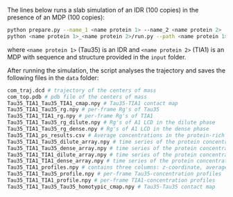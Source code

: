 The lines below runs a slab simulation of an IDR (100 copies) in the presence of an MDP (100 copies):

```bash
python prepare.py --name_1 <name protein 1> --name_2 <name protein 2>
python <name protein 1>_<name protein 2>/run.py --path <name protein 1>_<name protein 2>
```

where `<name protein 1>` (Tau35) is an IDR and `<name protein 2>` (TIA1) is an MDP with sequence and structure provided in the `input` folder.

After running the simulation, the script analyses the trajectory and saves the following files in the `data` folder:

```bash
com_traj.dcd # trajectory of the centers of mass
com_top.pdb # pdb file of the centers of mass
Tau35_TIA1_Tau35_TIA1_cmap.npy # Tau35-TIA1 contact map
Tau35_TIA1_Tau35_rg.npy # per-frame Rg's of Tau35
Tau35_TIA1_TIA1_rg.npy # per-frame Rg's of TIA1
Tau35_TIA1_Tau35_rg_dilute.npy # Rg's of A1 LCD in the dilute phase
Tau35_TIA1_Tau35_rg_dense.npy # Rg's of A1 LCD in the dense phase
Tau35_TIA1_ps_results.csv # Average concentrations in the protein-rich and protein-dilute phases
Tau35_TIA1_Tau35_dilute_array.npy # time series of the protein concentration in the dilute phase
Tau35_TIA1_Tau35_dense_array.npy # time series of the protein concentration in the dense phase
Tau35_TIA1_TIA1_dilute_array.npy # time series of the protein concentration in the dilute phase
Tau35_TIA1_TIA1_dense_array.npy # time series of the protein concentration in the dense phase
Tau35_TIA1_profiles.npy # contains three columns: z-coordinate, average Tau35-concentration profile, average TIA1-concentration profile
Tau35_TIA1_Tau35_profile.npy # per-frame Tau35-concentration profiles
Tau35_TIA1_TIA1_profile.npy # per-frame TIA1-concentration profiles
Tau35_TIA1_Tau35_Tau35_homotypic_cmap.npy # Tau35-Tau35 contact map
```
